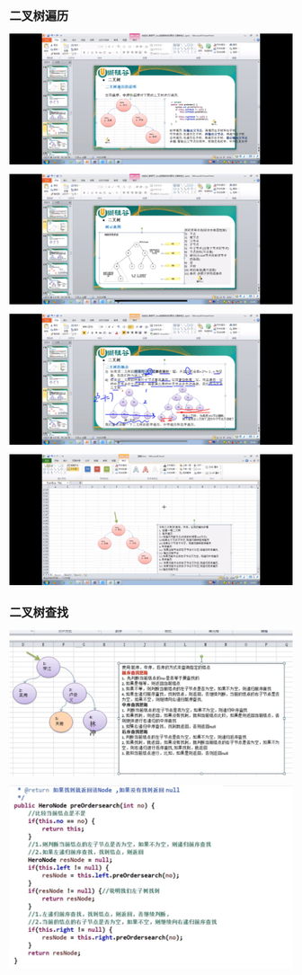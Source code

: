 二叉树遍历
---

![img_64.png](img_64.png)

![img_65.png](img_65.png)

![img_66.png](img_66.png)

![img_67.png](img_67.png)

二叉树查找
---
![img_68.png](img_68.png)

![img_69.png](img_69.png)